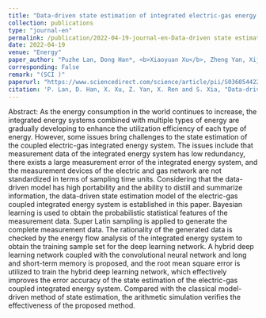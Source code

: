 ```yaml
---
title: "Data-driven state estimation of integrated electric-gas energy system"
collection: publications
type: "journal-en"
permalink: /publication/2022-04-19-journal-en-Data-driven state estimation of integrated electric-gas energy system
date: 2022-04-19
venue: "Energy"
paper_author: "Puzhe Lan, Dong Han*, <b>Xiaoyuan Xu</b>, Zheng Yan, Xijun Ren, Shiwei Xia"
corresponding: False
remark: "(SCI )"
paperurl: "https://www.sciencedirect.com/science/article/pii/S0360544222009525"
citation: 'P. Lan, D. Han, X. Xu, Z. Yan, X. Ren and S. Xia, "Data-driven state estimation of integrated electric-gas energy system," <i>Energy</i>, vol. 252, 2022, art. no. 124049.'
---
```


Abstract:
As the energy consumption in the world continues to increase, the integrated energy systems combined with multiple types of energy are gradually developing to enhance the utilization efficiency of each type of energy. However, some issues bring challenges to the state estimation of the coupled electric-gas integrated energy system. The issues include that measurement data of the integrated energy system has low redundancy, there exists a large measurement error of the integrated energy system, and the measurement devices of the electric and gas network are not standardized in terms of sampling time units. Considering that the data-driven model has high portability and the ability to distill and summarize information, the data-driven state estimation model of the electric-gas coupled integrated energy system is established in this paper. Bayesian learning is used to obtain the probabilistic statistical features of the measurement data. Super Latin sampling is applied to generate the complete measurement data. The rationality of the generated data is checked by the energy flow analysis of the integrated energy system to obtain the training sample set for the deep learning network. A hybrid deep learning network coupled with the convolutional neural network and long and short-term memory is proposed, and the root mean square error is utilized to train the hybrid deep learning network, which effectively improves the error accuracy of the state estimation of the electric-gas coupled integrated energy system. Compared with the classical model-driven method of state estimation, the arithmetic simulation verifies the effectiveness of the proposed method.